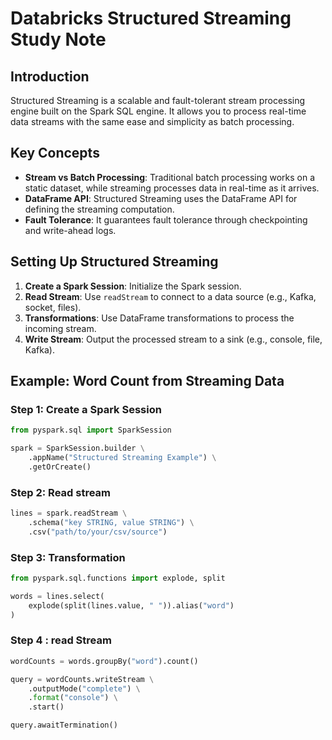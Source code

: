# Databricks Structured Streaming Study Note

## Introduction
Structured Streaming is a scalable and fault-tolerant stream processing engine built on the Spark SQL engine. It allows you to process real-time data streams with the same ease and simplicity as batch processing.

## Key Concepts

- **Stream vs Batch Processing**: Traditional batch processing works on a static dataset, while streaming processes data in real-time as it arrives.
- **DataFrame API**: Structured Streaming uses the DataFrame API for defining the streaming computation.
- **Fault Tolerance**: It guarantees fault tolerance through checkpointing and write-ahead logs.

## Setting Up Structured Streaming

1. **Create a Spark Session**: Initialize the Spark session.
2. **Read Stream**: Use `readStream` to connect to a data source (e.g., Kafka, socket, files).
3. **Transformations**: Use DataFrame transformations to process the incoming stream.
4. **Write Stream**: Output the processed stream to a sink (e.g., console, file, Kafka).

## Example: Word Count from Streaming Data

### Step 1: Create a Spark Session
```python
from pyspark.sql import SparkSession

spark = SparkSession.builder \
    .appName("Structured Streaming Example") \
    .getOrCreate()
```
### Step 2: Read stream
```python
lines = spark.readStream \
    .schema("key STRING, value STRING") \
    .csv("path/to/your/csv/source")  
```
### Step 3: Transformation
```python
from pyspark.sql.functions import explode, split

words = lines.select(
    explode(split(lines.value, " ")).alias("word")
)
```
### Step 4 : read Stream
```python
wordCounts = words.groupBy("word").count()

query = wordCounts.writeStream \
    .outputMode("complete") \
    .format("console") \
    .start()

query.awaitTermination()
```

```